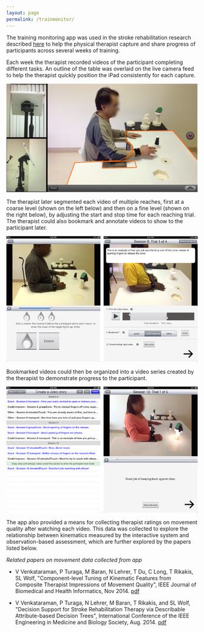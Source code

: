 ```yaml
---
layout: page
permalink: /trainmonitor/
---
```


The training monitoring app was used in the stroke rehabilitation research described [here](/feedback/) to help the physical therapist capture and share progress of participants across several weeks of training. 

Each week the therapist recorded videos of the participant completing different tasks. An outline of the table was overlaid on the live camera feed to help the therapist quickly position the iPad consistently for each capture. 

![alt text](/images/trainingMonitoring/videoCapture.jpg "Video capture with overlay")  


The therapist later segmented each video of multiple reaches, first at a coarse level (shown on the left below) and then on a fine level (shown on the right below), by adjusting the start and stop time for each reaching trial. The therapist could also bookmark and annotate videos to show to the participant later.

![alt text](/images/trainingMonitoring/segmenting.png "Coarse and fine segmenting of video")  

Bookmarked videos could then be organized into a video series created by the therapist to demonstrate progress to the participant. 

![alt text](/images/trainingMonitoring/story.png "Video series on progress for participant")  

The app also provided a means for collecting therapist ratings on movement quality after watching each video. This data was collected to explore the relationship between kinematics measured by the interactive system and observation-based assessment, which are further explored by the papers listed below. 

*Related papers on movement data collected from app*

- V Venkataraman, P Turaga, M Baran, N Lehrer, T Du, C Long, T Rikakis, SL Wolf, "Component-level Tuning of Kinematic Features from Composite Therapist Impressions of Movement Quality", IEEE Journal of Biomedical and Health Informatics, Nov 2014. [pdf](/publications/IEEE_J-BHI_Paper.pdf)

- V Venkataraman, P Turaga, N Lehrer, M Baran, T Rikakis, and SL Wolf, "Decision Support for Stroke Rehabilitation Therapy via Describable Attribute-based Decision Trees", International Conference of the IEEE Engineering in Medicine and Biology Society, Aug. 2014. [pdf](/publications/AssistiveRehab_EMBC'14.pdf)

